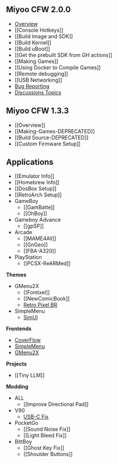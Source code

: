 ## Miyoo CFW 2.0.0
- [Overview](https://github.com/TriForceX/MiyooCFW/wiki)
- [[Console Hotkeys]]
- [[Build Image and SDK]]
- [[Build Kernel]]
- [[Build uBoot]]
- [[Get the prebuilt SDK from GH actions]]
- [[Making Games]]
- [[Using Docker to Compile Games]]
- [[Remote debugging]]
- [[USB Networking]]
- [Bug Reporting](https://github.com/TriForceX/MiyooCFW/issues)
- [Discussions Topics](https://github.com/TriForceX/MiyooCFW/discussions)

## Miyoo CFW 1.3.3
- [[Overview]]
- [[Making-Games-DEPRECATED]]
- [[Build Source-DEPRECATED]]
- [[Custom Firmware Setup]]

## Applications
- [[Emulator Info]]
- [[Homebrew Info]]
- [[DosBox Setup]]
- [[RetroArch Setup]]
- GameBoy
  - [[GamBatte]]
  - [[OhBoy]]
- Gameboy Advance
  - [[gpSP]]
- Arcade
  - [[MAME4All]]
  - [[GnGeo]]
  - [[FBA-A320]]
- PlayStation
  - [[PCSX-ReARMed]]

**Themes**
- GMenu2X
  - [[Fontixel]]
  - [[NewComicBook]]
  - [Retro Pixel BR](https://github.com/mrwasterbr/retropixelbr)
- SimpleMenu
  - [SimUI](https://github.com/dkodr/SimUI)

**Frontends**
- [CoverFlow](https://github.com/peterthrees/Coverflow)
- [SimpleMenu](https://github.com/fgl82/simplemenu)
- [GMenu2X](https://github.com/MiyooCFW/gmenu2x)

**Projects**
- [[Tiny LLM]]

**Modding**
- ALL
  - [[Improve Directional Pad]]
- V90
  - [USB-C Fix](Fixing-USB-C-charging-on-the-PowKiddy-V90.htm)
- PocketGo
  - [[Sound Noise Fix]]
  - [[Light Bleed Fix]]
- BittBoy
  - [[Ghost Key Fix]]
  - [[Shoulder Buttons]]